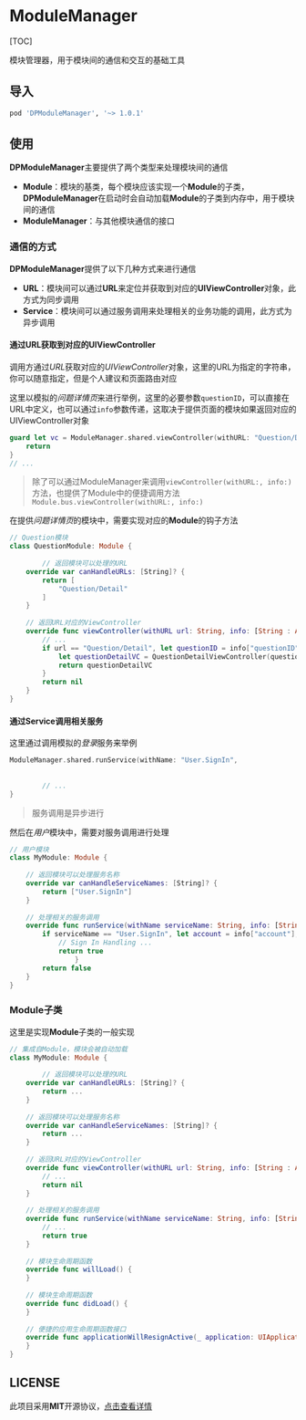 # ModuleManager

[TOC]

模块管理器，用于模块间的通信和交互的基础工具



## 导入

```ruby
pod 'DPModuleManager', '~> 1.0.1'
```



## 使用

**DPModuleManager**主要提供了两个类型来处理模块间的通信

- **Module**：模块的基类，每个模块应该实现一个**Module**的子类，**DPModuleManager**在启动时会自动加载**Module**的子类到内存中，用于模块间的通信
- **ModuleManager**：与其他模块通信的接口



### 通信的方式

**DPModuleManager**提供了以下几种方式来进行通信

- **URL**：模块间可以通过**URL**来定位并获取到对应的**UIViewController**对象，此方式为同步调用
- **Service**：模块间可以通过服务调用来处理相关的业务功能的调用，此方式为异步调用



#### 通过URL获取到对应的UIViewController

调用方通过*URL*获取对应的*UIViewController*对象，这里的URL为指定的字符串，你可以随意指定，但是个人建议和页面路由对应

这里以模拟的*问题详情页*来进行举例，这里的必要参数`questionID`，可以直接在URL中定义，也可以通过`info`参数传递，这取决于提供页面的模块如果返回对应的UIViewController对象

```swift
guard let vc = ModuleManager.shared.viewController(withURL: "Question/Detail", info: ["questionID": "MyQuestionID"]) else {
  	return
}
// ...
```

> 除了可以通过ModuleManager来调用`viewController(withURL:, info:)`方法，也提供了Module中的便捷调用方法`Module.bus.viewController(withURL:, info:)`

在提供*问题详情页*的模块中，需要实现对应的**Module**的钩子方法

```swift
// Question模块
class QuestionModule: Module {
    
 		// 返回模块可以处理的URL
    override var canHandleURLs: [String]? {        
      	return [
          	"Question/Detail"
        ]
    }     
    
  	// 返回URL对应的ViewController
    override func viewController(withURL url: String, info: [String : Any]?) -> UIViewController? {       
      	// ...
      	if url == "Question/Detail", let questionID = info["questionID"] {
          	let questionDetailVC = QuestionDetailViewController(questionID: questionID)          
          	return questionDetailVC
        }      
        return nil
    }    
}
```



#### 通过Service调用相关服务

这里通过调用模拟的*登录*服务来举例

```swift
ModuleManager.shared.runService(withName: "User.SignIn",
																		info: ["account": "MyAccount",
																					 "password": "MyPassword"]) { (callbackParams) in
		// ...                                                                    
}
```

>  服务调用是异步进行

然后在*用户*模块中，需要对服务调用进行处理

```swift
// 用户模块
class MyModule: Module {    
    
  	// 返回模块可以处理服务名称
    override var canHandleServiceNames: [String]? {
        return ["User.SignIn"]
    }    
    
  	// 处理相关的服务调用
    override func runService(withName serviceName: String, info: [String : Any]?, callback: @escaping ([String : Any]) -> Void) -> Bool {        
      	if serviceName == "User.SignIn", let account = info["account"], let password = info["password"] {
          	// Sign In Handling ...
          	return true
				}
        return false
    }        
}
```



### Module子类

这里是实现**Module**子类的一般实现

```swift
// 集成自Module，模块会被自动加载
class MyModule: Module {
    
 		// 返回模块可以处理的URL
    override var canHandleURLs: [String]? {        
      	return ...
    }
    
  	// 返回模块可以处理服务名称
    override var canHandleServiceNames: [String]? {
        return ...
    }
    
  	// 返回URL对应的ViewController
    override func viewController(withURL url: String, info: [String : Any]?) -> UIViewController? {       
      	// ...
        return nil
    }
    
  	// 处理相关的服务调用
    override func runService(withName serviceName: String, info: [String : Any]?, callback: @escaping ([String : Any]) -> Void) -> Bool {        
      	// ...
        return true
    }
    
    // 模块生命周期函数
    override func willLoad() {        
    }
    
  	// 模块生命周期函数
    override func didLoad() {        
    }
    
  	// 便捷的应用生命周期函数接口
    override func applicationWillResignActive(_ application: UIApplication) {
    }
}
```



## LICENSE

此项目采用**MIT**开源协议，[点击查看详情](LICENSE)

